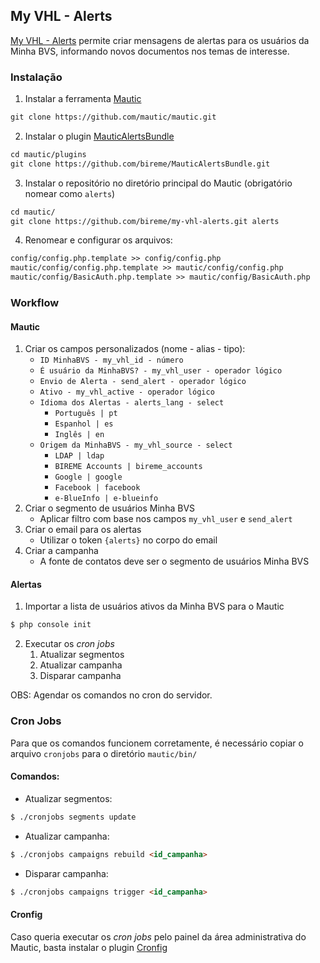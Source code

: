 ## My VHL - Alerts

[My VHL - Alerts](https://bireme.github.io/my-vhl-alerts/) permite criar mensagens de alertas para os usuários da Minha BVS, informando novos documentos nos temas de interesse.

### Instalação

1. Instalar a ferramenta [Mautic](https://github.com/mautic/mautic)
```markdown
git clone https://github.com/mautic/mautic.git
```
2. Instalar o plugin [MauticAlertsBundle](https://github.com/bireme/MauticAlertsBundle)
```markdown
cd mautic/plugins
git clone https://github.com/bireme/MauticAlertsBundle.git
```
3. Instalar o repositório no diretório principal do Mautic (obrigatório nomear como `alerts`)
```markdown
cd mautic/
git clone https://github.com/bireme/my-vhl-alerts.git alerts
```
4. Renomear e configurar os arquivos:
```markdown
config/config.php.template >> config/config.php
mautic/config/config.php.template >> mautic/config/config.php
mautic/config/BasicAuth.php.template >> mautic/config/BasicAuth.php
```

### Workflow

#### Mautic

1. Criar os campos personalizados (nome - alias - tipo):
    - `ID MinhaBVS - my_vhl_id - número`
    - `É usuário da MinhaBVS? - my_vhl_user - operador lógico`
    - `Envio de Alerta - send_alert - operador lógico`
    - `Ativo - my_vhl_active - operador lógico`
    - `Idioma dos Alertas - alerts_lang - select`
        - `Português | pt`
        - `Espanhol | es`
        - `Inglês | en`
    - `Origem da MinhaBVS - my_vhl_source - select`
        - `LDAP | ldap`
        - `BIREME Accounts | bireme_accounts`
        - `Google | google`
        - `Facebook | facebook`
        - `e-BlueInfo | e-blueinfo`
2. Criar o segmento de usuários Minha BVS
    - Aplicar filtro com base nos campos `my_vhl_user` e `send_alert`
3. Criar o email para os alertas
    - Utilizar o token `{alerts}` no corpo do email
4. Criar a campanha
    - A fonte de contatos deve ser o segmento de usuários Minha BVS

#### Alertas

1. Importar a lista de usuários ativos da Minha BVS para o Mautic
```markdown
$ php console init
```
2. Executar os _cron jobs_
    1. Atualizar segmentos
    2. Atualizar campanha
    3. Disparar campanha

OBS: Agendar os comandos no cron do servidor.

### Cron Jobs

Para que os comandos funcionem corretamente, é necessário copiar o arquivo `cronjobs` para o diretório `mautic/bin/`

#### Comandos:

- Atualizar segmentos:
```markdown
$ ./cronjobs segments update
```
- Atualizar campanha:
```markdown
$ ./cronjobs campaigns rebuild <id_campanha>
```
- Disparar campanha:
```markdown
$ ./cronjobs campaigns trigger <id_campanha>
```

#### Cronfig

Caso queria executar os _cron jobs_ pelo painel da área administrativa do Mautic, basta instalar o plugin [Cronfig](https://github.com/cronfig/mautic-cronfig)
